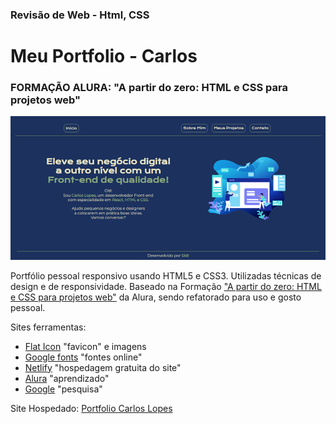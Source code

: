 ### Revisão de Web - Html, CSS

# Meu Portfolio - Carlos 

### FORMAÇÃO ALURA: "A partir do zero: HTML e CSS para projetos web"

![portfolio](./assets/Portfolio.png)

Portfólio pessoal responsivo usando HTML5 e CSS3.
Utilizadas técnicas de design e de responsividade. Baseado na Formação  ["A partir do zero: HTML e CSS para projetos web"](https://cursos.alura.com.br/formacao-html-css) da Alura, sendo refatorado para uso e gosto pessoal.

Sites ferramentas:
- [Flat Icon](https://www.flaticon.com/br/) "favicon" e imagens
- [Google fonts](fonts.google.com) "fontes online"
- [Netlify](netlify.com) "hospedagem gratuita do site"
- [Alura](https://cursos.alura.com.br/) "aprendizado"
- [Google](google.com) "pesquisa"

Site Hospedado: [Portfolio Carlos Lopes](https://portfoliocarloslopes.netlify.app/)